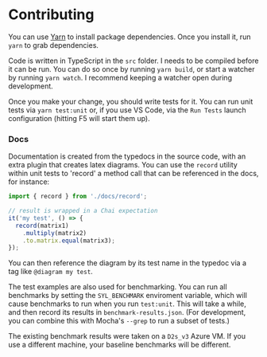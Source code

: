 # Contributing

You can use [Yarn](https://yarnpkg.com/) to install package dependencies. Once you install it, run `yarn` to grab dependencies.

Code is written in TypeScript in the `src` folder. I needs to be compiled before it can be run. You can do so once by running `yarn build`, or start a watcher by running `yarn watch`. I recommend keeping a watcher open during development.

Once you make your change, you should write tests for it. You can run unit tests via `yarn test:unit` or, if you use VS Code, via the `Run Tests` launch configuration (hitting F5 will start them up).

### Docs

Documentation is created from the typedocs in the source code, with an extra plugin that creates latex diagrams. You can use the `record` utility within unit tests to 'record' a method call that can be referenced in the docs, for instance:

```js
import { record } from './docs/record';

// result is wrapped in a Chai expectation
it('my test', () => {
  record(matrix1)
    .multiply(matrix2)
    .to.matrix.equal(matrix3);
});
```

You can then reference the diagram by its test name in the typedoc via a tag like `@diagram my test`.

The test examples are also used for benchmarking. You can run all benchmarks by setting the `SYL_BENCHMARK` enviroment variable, which will cause benchmarks to run when you run `test:unit`. This will take a while, and then record its results in `benchmark-results.json`. (For development, you can combine this with Mocha's `--grep` to run a subset of tests.)

The existing benchmark results were taken on a `D2s_v3` Azure VM. If you use a different machine, your baseline benchmarks will be different.
